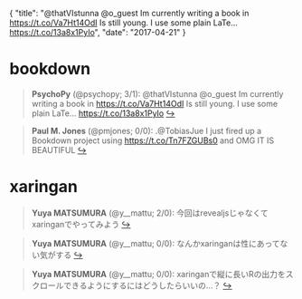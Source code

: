 {
  "title": "@thatVIstunna @o_guest Im currently writing a book in https://t.co/Va7Ht14OdI Is still young. I use some plain LaTe… https://t.co/13a8x1PyIo",
  "date": "2017-04-21"
}

# bookdown

> **PsychoPy** (@psychopy; 3/1): @thatVIstunna @o_guest Im currently writing a book in https://t.co/Va7Ht14OdI
Is still young. I use some plain LaTe… https://t.co/13a8x1PyIo  [&#8618;](https://twitter.com/xieyihui/status/855465660255784961)

<!-- -->


> **Paul M. Jones** (@pmjones; 0/0): .@TobiasJue I just fired up a Bookdown project using https://t.co/Tn7FZGUBs0 and OMG IT IS BEAUTIFUL  [&#8618;](https://twitter.com/xieyihui/status/855516690343395328)

<!-- -->


# xaringan

> **Yuya MATSUMURA** (@y__mattu; 2/0): 今回はrevealjsじゃなくてxaringanでやってみよう  [&#8618;](https://twitter.com/xieyihui/status/855382860169072644)

<!-- -->


> **Yuya MATSUMURA** (@y__mattu; 0/0): なんかxaringanは性にあってない気がする  [&#8618;](https://twitter.com/xieyihui/status/855472751552757760)

<!-- -->


> **Yuya MATSUMURA** (@y__mattu; 0/0): xaringanで縦に長いRの出力をスクロールできるようにするにはどうしたらいいの...？  [&#8618;](https://twitter.com/xieyihui/status/855472659080990721)

<!-- -->



